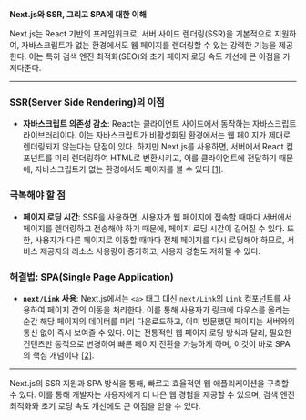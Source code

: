 **Next.js와 SSR, 그리고 SPA에 대한 이해**

Next.js는 React 기반의 프레임워크로, 서버 사이드 렌더링(SSR)을 기본적으로 지원하여, 자바스크립트가 없는 환경에서도 웹 페이지를 렌더링할 수 있는 강력한 기능을 제공한다. 이는 특히 검색 엔진 최적화(SEO)와 초기 페이지 로딩 속도 개선에 큰 이점을 가져다준다.

---

### SSR(Server Side Rendering)의 이점

- **자바스크립트 의존성 감소**: React는 클라이언트 사이드에서 동작하는 자바스크립트 라이브러리이다. 이는 자바스크립트가 비활성화된 환경에서는 웹 페이지가 제대로 렌더링되지 않는다는 단점이 있다. 하지만 Next.js를 사용하면, 서버에서 React 컴포넌트를 미리 렌더링하여 HTML로 변환시키고, 이를 클라이언트에 전달하기 때문에, 자바스크립트가 없는 환경에서도 페이지를 볼 수 있다 [[1]](https://velog.io/@jeff0720/Next.js-%EA%B0%9C%EB%85%90-%EC%9D%B4%ED%95%B4-%EB%B6%80%ED%84%B0-%EC%8B%A4%EC%8A%B5%EA%B9%8C%EC%A7%80-%ED%95%B4%EB%B3%B4%EB%8A%94-SSR-%ED%99%98).

### 극복해야 할 점

- **페이지 로딩 시간**: SSR을 사용하면, 사용자가 웹 페이지에 접속할 때마다 서버에서 페이지를 렌더링하고 전송해야 하기 때문에, 페이지 로딩 시간이 길어질 수 있다. 또한, 사용자가 다른 페이지로 이동할 때마다 전체 페이지를 다시 로딩해야 하므로, 서비스 제공자의 리소스 사용량이 증가하고, 사용자 경험도 저하될 수 있다.

### 해결법: SPA(Single Page Application)

- **`next/Link` 사용**: Next.js에서는 `<a>` 태그 대신 `next/Link`의 `Link` 컴포넌트를 사용하여 페이지 간의 이동을 처리한다. 이를 통해 사용자가 링크에 마우스를 올리는 순간 해당 페이지의 데이터를 미리 다운로드하고, 이미 방문했던 페이지는 서버와의 통신 없이 즉시 보여줄 수 있다. 이는 전통적인 웹 페이지 로딩 방식과 달리, 필요한 컨텐츠만 동적으로 변경하여 빠른 페이지 전환을 가능하게 하며, 이것이 바로 SPA의 핵심 개념이다 [[2]](https://velog.io/@jereint20/SPA-SSR-%EC%99%9C-Next.js%EB%A5%BC-%EC%82%AC%EC%9A%A9%ED%95%98%EB%8A%94).

---

Next.js의 SSR 지원과 SPA 방식을 통해, 빠르고 효율적인 웹 애플리케이션을 구축할 수 있다. 이를 통해 개발자는 사용자에게 더 나은 웹 경험을 제공할 수 있으며, 검색 엔진 최적화와 초기 로딩 속도 개선에도 큰 이점을 얻을 수 있다.

